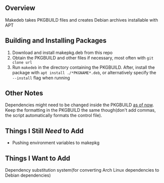 ## Overview ##
Makedeb takes PKGBUILD files and creates Debian archives installable with APT


## Building and Installing Packages ##
1. Download and install makepkg.deb from this repo
2. Obtain the PKGBUILD and other files if necessary, most often with `git clone url`
3. Run `makedeb` in the directory containing the PKGBUILD. After, install the package with `apt install ./*PKGNAME*.deb`, or alternatively specify the `--install` flag when running

## Other Notes ##
Dependencies might need to be changed inside the PKGBUILD [as of now](https://github.com/hwittenborn/makedeb#things-i-want-to-add). Keep the formatting in the PKGBUILD the same though(don't add commas, the script automatically formats the control file).

## Things I Still *Need* to Add ##
 - Pushing environment variables to makepkg

## Things I Want to Add ##
Dependency substitution system(for converting Arch Linux dependencies to Debian dependencies)
